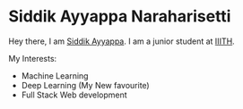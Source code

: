 # Siddik Ayyappa Naraharisetti

Hey there, I am [Siddik Ayyappa](http://sites.google.com/view/siddikayyappa/). I am a junior student at [IIITH](https://www.iiit.ac.in).

My Interests:
-  Machine Learning
- Deep Learning (My New favourite)
- Full Stack Web development